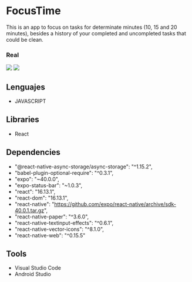 # FocusTime

This is an app to focus on tasks for determinate minutes (10, 15 and 20 minutes), besides a history of your completed and uncompleted tasks that could be clean.

### Real
<img src="/screenshots/1.jpeg">
<img src="screenshots/2.jpeg">

## Lenguajes
 - JAVASCRIPT

## Libraries
 - React


## Dependencies
 - "@react-native-async-storage/async-storage": "^1.15.2",
 -  "babel-plugin-optional-require": "^0.3.1",
 -  "expo": "~40.0.0",
 -  "expo-status-bar": "~1.0.3",
 -  "react": "16.13.1",
 -  "react-dom": "16.13.1",
 -  "react-native": "https://github.com/expo/react-native/archive/sdk-40.0.1.tar.gz",
 -  "react-native-paper": "^3.6.0",
 -  "react-native-textinput-effects": "^0.6.1",
 -  "react-native-vector-icons": "^8.1.0",
 -  "react-native-web": "^0.15.5"

## Tools
 - Visual Studio Code
 - Android Studio